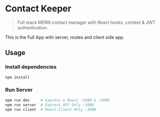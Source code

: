 # Contact Keeper

> Full stack MERN contact manager with React hooks, context & JWT authentication.

This is the Full App with server, routes and client side app.

## Usage

### Install dependencies

```bash
npm install
```

### Run Server

```bash
npm run dev     # Express & React :3000 & :5000
npm run server  # Express API Only :5000
npm run client  # React Client Only :3000
```
